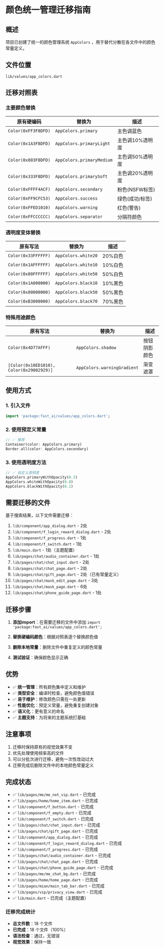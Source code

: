 # 颜色统一管理迁移指南

## 概述

项目已创建了统一的颜色管理系统 `AppColors` ，用于替代分散在各文件中的颜色常量定义。

## 文件位置

```
lib/values/app_colors.dart
```

## 迁移对照表

### 主要颜色替换

| 原有硬编码 | 替换为 | 描述 |
|-----------|-------|------|
| `Color(0xFF3F8DFD)` | `AppColors.primary` | 主色调蓝色 |
| `Color(0x1A3F8DFD)` | `AppColors.primaryLight` | 主色调10%透明度 |
| `Color(0x803F8DFD)` | `AppColors.primaryMedium` | 主色调50%透明度 |
| `Color(0x333F8DFD)` | `AppColors.primarySoft` | 主色调20%透明度 |
| `Color(0xFFFF4ACF)` | `AppColors.secondary` | 粉色(NSFW标签) |
| `Color(0xFF9CFC53)` | `AppColors.success` | 绿色(成功/标签) |
| `Color(0xFFED1010)` | `AppColors.warning` | 红色(警告) |
| `Color(0xFFCCCCCC)` | `AppColors.separator` | 分隔符颜色 |

### 透明度变体替换

| 原有写法 | 替换为 | 描述 |
|---------|-------|------|
| `Color(0x33FFFFFF)` | `AppColors.white20` | 20%白色 |
| `Color(0x1AFFFFFF)` | `AppColors.white10` | 10%白色 |
| `Color(0x80FFFFFF)` | `AppColors.white50` | 50%白色 |
| `Color(0x1A000000)` | `AppColors.black10` | 10%黑色 |
| `Color(0x80000000)` | `AppColors.black50` | 50%黑色 |
| `Color(0xB3000000)` | `AppColors.black70` | 70%黑色 |

### 特殊用途颜色

| 原有写法 | 替换为 | 描述 |
|---------|-------|------|
| `Color(0x4D77AFFF)` | `AppColors.shadow` | 按钮阴影颜色 |
| `[Color(0x10ED1010), Color(0x29002929)]` | `AppColors.warningGradient` | 渐变遮罩 |

## 使用方式

### 1. 引入文件

```dart
import 'package:fast_ai/values/app_colors.dart';
```

### 2. 使用预定义常量

```dart
// ✅ 推荐
Container(color: AppColors.primary)
Border.all(color: AppColors.secondary)
```

### 3. 使用透明度方法

```dart
// ✅ 自定义透明度
AppColors.primaryWithOpacity(0.3)
AppColors.whiteWithOpacity(0.8)
AppColors.blackWithOpacity(0.1)
```

## 需要迁移的文件

基于搜索结果，以下文件需要迁移：

01. `lib/component/app_dialog.dart` - 2处
02. `lib/component/f_login_reward_dialog.dart` - 2处
03. `lib/component/f_progress.dart` - 1处
04. `lib/component/f_switch.dart` - 1处
05. `lib/main.dart` - 1处（主题配置）
06. `lib/pages/chat/audio_container.dart` - 1处
07. `lib/pages/chat/chat_input.dart` - 2处
08. `lib/pages/chat/chat_page.dart` - 2处
09. `lib/pages/chat/gift_page.dart` - 2处（已有常量定义）
10. `lib/pages/chat/mask_edit_page.dart` - 3处
11. `lib/pages/chat/mask_page.dart` - 6处
12. `lib/pages/chat/phone_guide_page.dart` - 1处

## 迁移步骤

01. **添加import**：在需要迁移的文件中添加 `import 'package:fast_ai/values/app_colors.dart';`

02. **替换硬编码颜色**：根据对照表逐个替换颜色值

03. **删除本地常量**：删除文件中重复定义的颜色常量

04. **测试验证**：确保颜色显示正确

## 优势

* ✅ **统一管理**：所有颜色集中定义和维护
* ✅ **类型安全**：编译时检查，避免颜色值错误  
* ✅ **易于维护**：修改颜色只需在一处更新
* ✅ **性能优化**：预定义常量，避免重复创建对象
* ✅ **语义化**：更有意义的命名
* ✅ **主题支持**：为将来的主题系统打基础

## 注意事项

01. 迁移时保持原有的视觉效果不变
02. 优先处理使用频率高的文件
03. 可以分批次进行迁移，避免一次性改动过大
04. 迁移完成后删除文件中的本地颜色常量定义

## 完成状态

* ✅ `lib/pages/me/me_not_vip.dart` - 已完成
* ✅ `lib/pages/home/home_item.dart` - 已完成  
* ✅ `lib/component/f_button.dart` - 已完成
* ✅ `lib/component/f_empty.dart` - 已完成
* ✅ `lib/component/f_switch.dart` - 已完成
* ✅ `lib/pages/chat/chat_input.dart` - 已完成
* ✅ `lib/pages/chat/gift_page.dart` - 已完成
* ✅ `lib/component/app_dialog.dart` - 已完成
* ✅ `lib/component/f_login_reward_dialog.dart` - 已完成
* ✅ `lib/component/f_progress.dart` - 已完成
* ✅ `lib/pages/chat/audio_container.dart` - 已完成
* ✅ `lib/pages/chat/chat_page.dart` - 已完成
* ✅ `lib/pages/chat/phone_guide_page.dart` - 已完成
* ✅ `lib/pages/me/me_chat_bg.dart` - 已完成
* ✅ `lib/pages/home/home_page.dart` - 已完成
* ✅ `lib/pages/mian/main_tab_bar.dart` - 已完成
* ✅ `lib/pages/vip/privacy_view.dart` - 已完成
* ✅ `lib/main.dart` - 已完成（主题配置）

### 迁移完成统计

* **总文件数**：18 个文件
* **已完成**：18 个文件（100%）
* **语法检查**：通过，无错误
* **视觉效果**：保持一致
